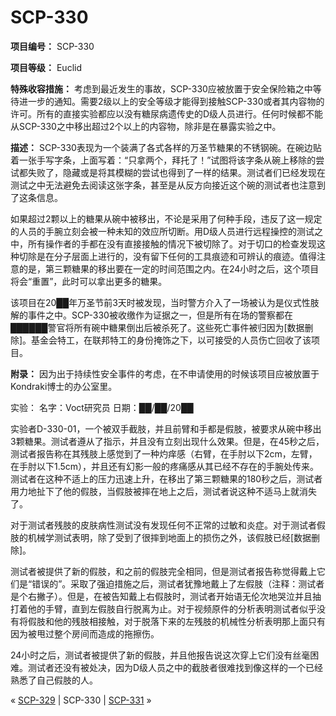 # SCP-330
                        


**项目编号：** SCP-330

**项目等级：** Euclid

**特殊收容措施：** 考虑到最近发生的事故，SCP-330应被放置于安全保险箱之中等待进一步的通知。需要2级以上的安全等级才能得到接触SCP-330或者其内容物的许可。所有的直接实验都应以没有糖尿病遗传史的D级人员进行。任何时候都不能从SCP-330之中移出超过2个以上的内容物，除非是在暴露实验之中。

**描述：** SCP-330表现为一个装满了各式各样的万圣节糖果的不锈钢碗。在碗边贴着一张手写字条，上面写着：“只拿两个，拜托了！”试图将该字条从碗上移除的尝试都失败了，隐藏或是将其模糊的尝试也得到了一样的结果。测试者们已经发现在测试之中无法避免去阅读这张字条，甚至是从反方向接近这个碗的测试者也注意到了这条信息。

如果超过2颗以上的糖果从碗中被移出，不论是采用了何种手段，违反了这一规定的人员的手腕立刻会被一种未知的效应所切断。用D级人员进行远程操控的测试之中，所有操作者的手都在没有直接接触的情况下被切除了。对于切口的检查发现这种切除是在分子层面上进行的，没有留下任何的工具痕迹和可辨认的痕迹。值得注意的是，第三颗糖果的移出要在一定的时间范围之内。在24小时之后，这个项目将会“重置”，此时可以拿出更多的糖果。

该项目在20██年万圣节前3天时被发现，当时警方介入了一场被认为是仪式性肢解的事件之中。SCP-330被收缴作为证据之一，但是所有在场的警察都在██████警官将所有碗中糖果倒出后被杀死了。这些死亡事件被归因为[数据删除]。基金会特工，在联邦特工的身份掩饰之下，以可接受的人员伤亡回收了该项目。

**附录：** 因为出于持续性安全事件的考虑，在不申请使用的时候该项目应被放置于Kondraki博士的办公室里。

实验：
名字：Voct研究员
日期：██/██/20██

实验者D-330-01，一个被双手截肢，并且前臂和手都是假肢，被要求从碗中移出3颗糖果。测试者遵从了指示，并且没有立刻出现什么效果。但是，在45秒之后，测试者报告称在其残肢上感觉到了一种灼痒感（右臂，在手肘以下2cm，左臂，在手肘以下1.5cm），并且还有幻影一般的疼痛感从其已经不存在的手腕处传来。测试者在这种不适上的压力迅速上升，在移出了第三颗糖果的180秒之后，测试者用力地扯下了他的假肢，当假肢被摔在地上之后，测试者说这种不适马上就消失了。

对于测试者残肢的皮肤病性测试没有发现任何不正常的过敏和炎症。对于测试者假肢的机械学测试表明，除了受到了很摔到地面上的损伤之外，该假肢已经[数据删除]。

测试者被提供了新的假肢，和之前的假肢完全相同，但是测试者报告称觉得戴上它们是“错误的”。采取了强迫措施之后，测试者犹豫地戴上了左假肢（注释：测试者是个右撇子）。但是，在被告知戴上右假肢时，测试者开始语无伦次地哭泣并且抽打着他的手臂，直到左假肢自行脱离为止。对于视频原件的分析表明测试者似乎没有将假肢和他的残肢相接触，对于脱落下来的左残肢的机械性分析表明那上面只有因为被甩过整个房间而造成的拖擦伤。

24小时之后，测试者被提供了新的假肢，并且他报告说这次穿上它们没有丝毫困难。测试者还没有被处决，因为D级人员之中的截肢者很难找到像这样的一个已经熟悉了自己假肢的人。



« [SCP-329](/scp-329) | SCP-330 | [SCP-331](/scp-331) »





                    